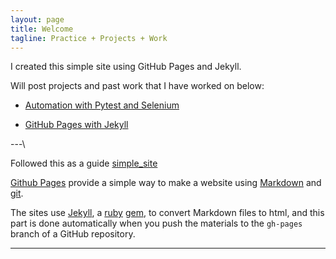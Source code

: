 ```yaml
---
layout: page
title: Welcome
tagline: Practice + Projects + Work
---
```


I created this simple site using GitHub Pages and Jekyll.

Will post projects and past work that I have worked on below:

- [Automation with Pytest and Selenium](https://github.com/kevinwlip/Automation.git)

- [GitHub Pages with Jekyll](https://github.com/kevinwlip/GitHub_Pages_Jekyll_Site.git)


---\


Followed this as a guide [simple_site](https://kbroman.org/simple_site)

[Github Pages](https://pages.github.com) provide a simple way to make a
website using
[Markdown](https://daringfireball.net/projects/markdown/) and
[git](https://git-scm.com).

The sites use [Jekyll](https://jekyllrb.com/), a
[ruby](https://www.ruby-lang.org/en/) [gem](https://rubygems.org/), to
convert Markdown files to html, and this part is done
automatically when you push the materials to the `gh-pages` branch
of a GitHub repository.


---
